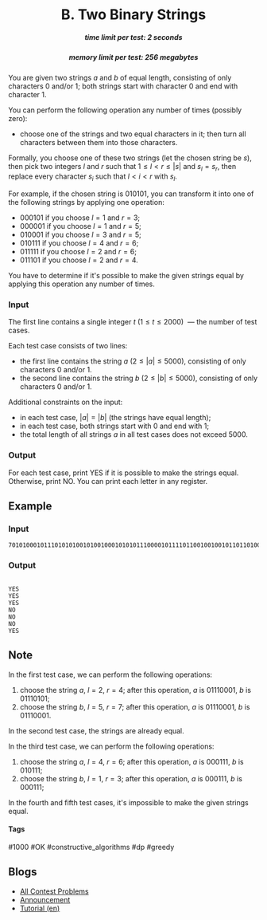 <h1 style='text-align: center;'> B. Two Binary Strings</h1>

<h5 style='text-align: center;'>time limit per test: 2 seconds</h5>
<h5 style='text-align: center;'>memory limit per test: 256 megabytes</h5>

You are given two strings $a$ and $b$ of equal length, consisting of only characters 0 and/or 1; both strings start with character 0 and end with character 1. 

You can perform the following operation any number of times (possibly zero): 

* choose one of the strings and two equal characters in it; then turn all characters between them into those characters.

Formally, you choose one of these two strings (let the chosen string be $s$), then pick two integers $l$ and $r$ such that $1 \le l < r \le |s|$ and $s_l = s_r$, then replace every character $s_i$ such that $l < i < r$ with $s_l$.

For example, if the chosen string is 010101, you can transform it into one of the following strings by applying one operation:

* 000101 if you choose $l = 1$ and $r = 3$;
* 000001 if you choose $l = 1$ and $r = 5$;
* 010001 if you choose $l = 3$ and $r = 5$;
* 010111 if you choose $l = 4$ and $r = 6$;
* 011111 if you choose $l = 2$ and $r = 6$;
* 011101 if you choose $l = 2$ and $r = 4$.

You have to determine if it's possible to make the given strings equal by applying this operation any number of times.

### Input

The first line contains a single integer $t$ ($1 \le t \le 2000$)  — the number of test cases.

Each test case consists of two lines: 

* the first line contains the string $a$ ($2 \le |a| \le 5000$), consisting of only characters 0 and/or 1.
* the second line contains the string $b$ ($2 \le |b| \le 5000$), consisting of only characters 0 and/or 1.

Additional constraints on the input: 

* in each test case, $|a| = |b|$ (the strings have equal length);
* in each test case, both strings start with 0 and end with 1;
* the total length of all strings $a$ in all test cases does not exceed $5000$.
### Output

For each test case, print YES if it is possible to make the strings equal. Otherwise, print NO. You can print each letter in any register.

## Example

### Input


```text
7010100010111010101001010010001010101110000101111011001001001011011010001011011
```
### Output

```text

YES
YES
YES
NO
NO
NO
YES

```
## Note

In the first test case, we can perform the following operations: 

1. choose the string $a$, $l = 2$, $r = 4$; after this operation, $a$ is 01110001, $b$ is 01110101;
2. choose the string $b$, $l = 5$, $r = 7$; after this operation, $a$ is 01110001, $b$ is 01110001.

In the second test case, the strings are already equal.

In the third test case, we can perform the following operations: 

1. choose the string $a$, $l = 4$, $r = 6$; after this operation, $a$ is 000111, $b$ is 010111;
2. choose the string $b$, $l = 1$, $r = 3$; after this operation, $a$ is 000111, $b$ is 000111;

In the fourth and fifth test cases, it's impossible to make the given strings equal.



#### Tags 

#1000 #OK #constructive_algorithms #dp #greedy 

## Blogs
- [All Contest Problems](../Educational_Codeforces_Round_154_(Rated_for_Div._2).md)
- [Announcement](../blogs/Announcement.md)
- [Tutorial (en)](../blogs/Tutorial_(en).md)
